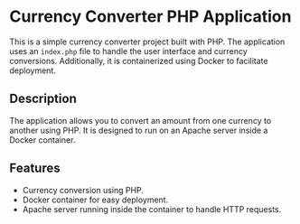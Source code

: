# Currency Converter PHP Application

This is a simple currency converter project built with PHP. The application uses an `index.php` file to handle the user interface and currency conversions. Additionally, it is containerized using Docker to facilitate deployment.

## Description

The application allows you to convert an amount from one currency to another using PHP. It is designed to run on an Apache server inside a Docker container.

## Features

- Currency conversion using PHP.
- Docker container for easy deployment.
- Apache server running inside the container to handle HTTP requests.


